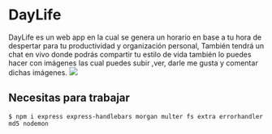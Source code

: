# DayLife
DayLife es un web app en la cual se genera un horario en base a tu hora de despertar para tu productividad y organización personal, También tendrá un chat en vivo donde podrás compartir tu estilo de vida también lo puedes hacer con imágenes las cual puedes subir ,ver, darle me gusta y comentar dichas imágenes.
![](docus/screenshot.png)  
## Necesitas para trabajar
```
$ npm i express express-handlebars morgan multer fs extra errorhandler md5 nodemon
```
